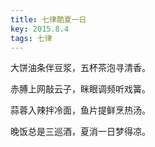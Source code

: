 ```yaml
---
title: 七律酷夏一日
key: 2015.8.4
tags: 七律
---
```


大饼油条伴豆浆，五杯茶泡寻清香。

赤膊上网敲云子，眯眼调频听戏簧。

蒜蓉入辣拌冷面，鱼片提鲜烹热汤。

晚饭总是三巡酒，夏消一日梦得凉。

</br>

